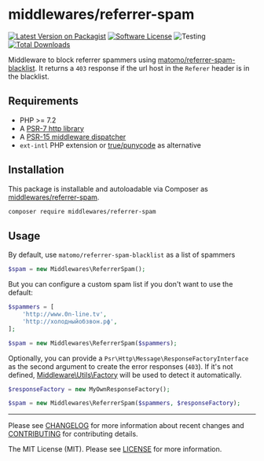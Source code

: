 # middlewares/referrer-spam

[![Latest Version on Packagist][ico-version]][link-packagist]
[![Software License][ico-license]](LICENSE)
![Testing][ico-ga]
[![Total Downloads][ico-downloads]][link-downloads]

Middleware to block referrer spammers using [matomo/referrer-spam-blacklist](https://github.com/matomo-org/referrer-spam-blacklist). It returns a `403` response if the url host in the `Referer` header is in the blacklist.

## Requirements

* PHP >= 7.2
* A [PSR-7 http library](https://github.com/middlewares/awesome-psr15-middlewares#psr-7-implementations)
* A [PSR-15 middleware dispatcher](https://github.com/middlewares/awesome-psr15-middlewares#dispatcher)
* `ext-intl` PHP extension or [true/punycode](https://github.com/true/php-punycode) as alternative

## Installation

This package is installable and autoloadable via Composer as [middlewares/referrer-spam](https://packagist.org/packages/middlewares/referrer-spam).

```sh
composer require middlewares/referrer-spam
```

## Usage

By default, use `matomo/referrer-spam-blacklist` as a list of spammers

```php
$spam = new Middlewares\ReferrerSpam();
```

But you can configure a custom spam list if you don't want to use the default:

```php
$spammers = [
    'http://www.0n-line.tv',
    'http://холодныйобзвон.рф',
];

$spam = new Middlewares\ReferrerSpam($spammers);
```

Optionally, you can provide a `Psr\Http\Message\ResponseFactoryInterface` as the second argument to create the error responses (`403`). If it's not defined, [Middleware\Utils\Factory](https://github.com/middlewares/utils#factory) will be used to detect it automatically.

```php
$responseFactory = new MyOwnResponseFactory();

$spam = new Middlewares\ReferrerSpam($spammers, $responseFactory);
```

---

Please see [CHANGELOG](CHANGELOG.md) for more information about recent changes and [CONTRIBUTING](CONTRIBUTING.md) for contributing details.

The MIT License (MIT). Please see [LICENSE](LICENSE) for more information.

[ico-version]: https://img.shields.io/packagist/v/middlewares/referrer-spam.svg?style=flat-square
[ico-license]: https://img.shields.io/badge/license-MIT-brightgreen.svg?style=flat-square
[ico-ga]: https://github.com/middlewares/referrer-spam/workflows/testing/badge.svg
[ico-downloads]: https://img.shields.io/packagist/dt/middlewares/referrer-spam.svg?style=flat-square

[link-packagist]: https://packagist.org/packages/middlewares/referrer-spam
[link-downloads]: https://packagist.org/packages/middlewares/referrer-spam
